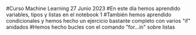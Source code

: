 #Curso Machine Learning 27 Junio 2023
#En este día hemos aprendido variables, tipos y listas en el notebook 1
#También hemos aprendido condicionales y hemos hecho un ejercicio bastante completo con varios "if" anidados
#Hemos hecho bucles con el comando "for...in" sobre listas
